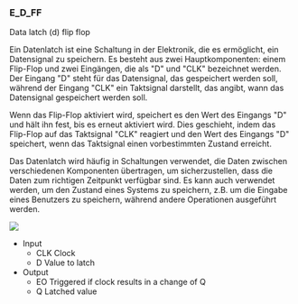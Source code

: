 ### E\_D\_FF

Data latch (d) flip flop

Ein Datenlatch ist eine Schaltung in der Elektronik, die es ermöglicht, ein Datensignal zu speichern. Es besteht aus zwei Hauptkomponenten: einem Flip-Flop und zwei Eingängen, die als "D" und "CLK" bezeichnet werden. Der Eingang "D" steht für das Datensignal, das gespeichert werden soll, während der Eingang "CLK" ein Taktsignal darstellt, das angibt, wann das Datensignal gespeichert werden soll.

Wenn das Flip-Flop aktiviert wird, speichert es den Wert des Eingangs "D" und hält ihn fest, bis es erneut aktiviert wird. Dies geschieht, indem das Flip-Flop auf das Taktsignal "CLK" reagiert und den Wert des Eingangs "D" speichert, wenn das Taktsignal einen vorbestimmten Zustand erreicht.

Das Datenlatch wird häufig in Schaltungen verwendet, die Daten zwischen verschiedenen Komponenten übertragen, um sicherzustellen, dass die Daten zum richtigen Zeitpunkt verfügbar sind. Es kann auch verwendet werden, um den Zustand eines Systems zu speichern, z.B. um die Eingabe eines Benutzers zu speichern, während andere Operationen ausgeführt werden.

![](https://user-images.githubusercontent.com/113907528/204898130-f9f31fd9-da42-4b29-a664-add0d91e8890.png)

*   Input
    *   CLK Clock 
    *   D Value to latch
*   Output
    *   EO Triggered if clock results in a change of Q
    *   Q Latched value
